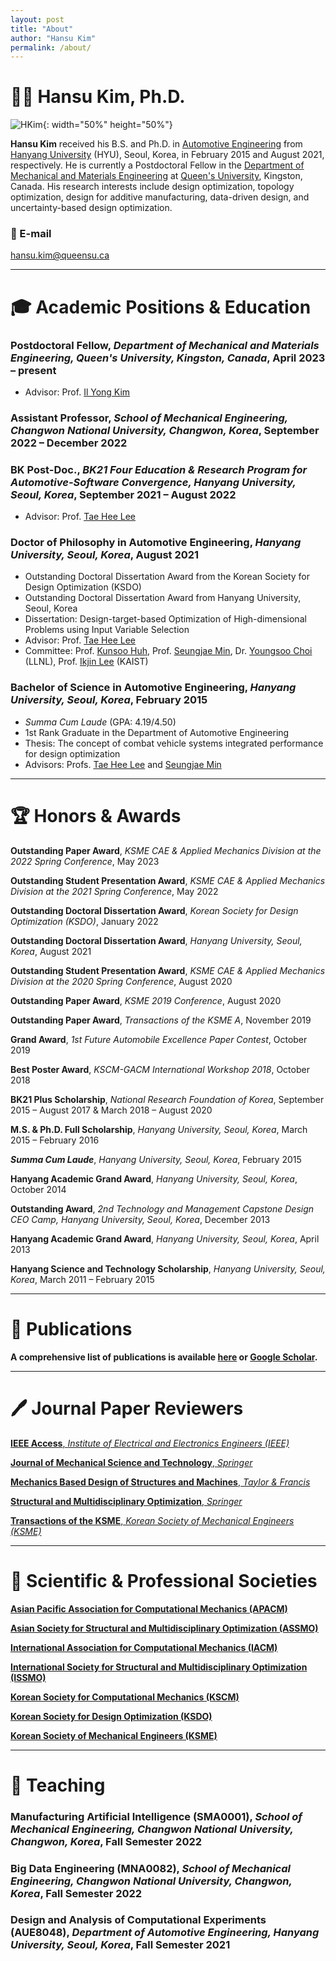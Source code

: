 ```yaml
---
layout: post
title: "About"
author: "Hansu Kim"
permalink: /about/
---
```

   
# 👨‍🏫 Hansu Kim, Ph.D.   
   
![HKim](https://user-images.githubusercontent.com/54526956/185015952-2b93fed0-d64c-4fe7-b2d5-03f732a21a7b.jpg){: width="50%" height="50%"}   
   
**Hansu Kim** received his B.S. and Ph.D. in [Automotive Engineering](https://ae.hanyang.ac.kr/) from [Hanyang University](https://www.hanyang.ac.kr/) (HYU), Seoul, Korea, in February 2015 and August 2021, respectively. He is currently a Postdoctoral Fellow in the [Department of Mechanical and Materials Engineering](https://me.queensu.ca/) at [Queen's University](https://www.queensu.ca/), Kingston, Canada. His research interests include design optimization, topology optimization, design for additive manufacturing, data-driven design, and uncertainty-based design optimization.
   
### 📧 E-mail   
[hansu.kim@queensu.ca](mailto:hansu.kim@queensu.ca)   
   
***

# 🎓 Academic Positions & Education   
### Postdoctoral Fellow, *Department of Mechanical and Materials Engineering, Queen's University, Kingston, Canada*, April 2023 – present   
* Advisor: Prof. [Il Yong Kim](https://scholar.google.co.kr/citations?hl=en&user=9nbcizgAAAAJ)    
   
### Assistant Professor, *School of Mechanical Engineering, Changwon National University, Changwon, Korea*, September 2022 – December 2022   
   
### BK Post-Doc., *BK21 Four Education & Research Program for Automotive-Software Convergence, Hanyang University, Seoul, Korea*, September 2021 – August 2022   
* Advisor: Prof. [Tae Hee Lee](https://scholar.google.co.kr/citations?hl=en&user=JxC_VGgAAAAJ)    
   
### Doctor of Philosophy in Automotive Engineering, *Hanyang University, Seoul, Korea*, August 2021   
* Outstanding Doctoral Dissertation Award from the Korean Society for Design Optimization (KSDO)   
* Outstanding Doctoral Dissertation Award from Hanyang University, Seoul, Korea   
* Dissertation: Design-target-based Optimization of High-dimensional Problems using Input Variable Selection   
* Advisor: Prof. [Tae Hee Lee](https://scholar.google.co.kr/citations?hl=en&user=JxC_VGgAAAAJ)   
* Committee: Prof. [Kunsoo Huh](https://scholar.google.co.kr/citations?user=iRQAwt8AAAAJ&hl=en), Prof. [Seungjae Min](https://scholar.google.co.kr/citations?user=1umyIqAAAAAJ&hl=en), Dr. [Youngsoo Choi](https://scholar.google.co.kr/citations?hl=en&user=sR5IHFQAAAAJ) (LLNL), Prof. [Ikjin Lee](https://scholar.google.co.kr/citations?hl=en&user=XoXGvT8AAAAJ) (KAIST)   

### Bachelor of Science in Automotive Engineering, *Hanyang University, Seoul, Korea*, February 2015   
* *Summa Cum Laude* (GPA: 4.19/4.50)   
* 1st Rank Graduate in the Department of Automotive Engineering   
* Thesis: The concept of combat vehicle systems integrated performance for design optimization   
* Advisors: Profs. [Tae Hee Lee](https://scholar.google.co.kr/citations?hl=en&user=JxC_VGgAAAAJ) and [Seungjae Min](https://scholar.google.co.kr/citations?user=1umyIqAAAAAJ&hl=en)   

***

# 🏆 Honors & Awards   
**Outstanding Paper Award**, *KSME CAE & Applied Mechanics Division at the 2022 Spring Conference*, May 2023   
   
**Outstanding Student Presentation Award**, *KSME CAE & Applied Mechanics Division at the 2021 Spring Conference*, May 2022   
   
**Outstanding Doctoral Dissertation Award**, *Korean Society for Design Optimization (KSDO)*, January 2022   
   
**Outstanding Doctoral Dissertation Award**, *Hanyang University, Seoul, Korea*, August 2021   
   
**Outstanding Student Presentation Award**, *KSME CAE & Applied Mechanics Division at the 2020 Spring Conference*, August 2020   
   
**Outstanding Paper Award**, *KSME 2019 Conference*, August 2020   
   
**Outstanding Paper Award**, *Transactions of the KSME A*, November 2019   
   
**Grand Award**, *1st Future Automobile Excellence Paper Contest*, October 2019   
   
**Best Poster Award**, *KSCM-GACM International Workshop 2018*, October 2018   
   
**BK21 Plus Scholarship**, *National Research Foundation of Korea*, September 2015 – August 2017 & March 2018 – August 2020   
   
**M.S. & Ph.D. Full Scholarship**, *Hanyang University, Seoul, Korea*, March 2015 – February 2016   
   
***Summa Cum Laude***, *Hanyang University, Seoul, Korea*, February 2015   
   
**Hanyang Academic Grand Award**, *Hanyang University, Seoul, Korea*, October 2014   
   
**Outstanding Award**, *2nd Technology and Management Capstone Design CEO Camp, Hanyang University, Seoul, Korea*, December 2013   
   
**Hanyang Academic Grand Award**, *Hanyang University, Seoul, Korea*, April 2013   
   
**Hanyang Science and Technology Scholarship**, *Hanyang University, Seoul, Korea*, March 2011 – February 2015   
   
***
   
# 📖 Publications
**A comprehensive list of publications is available [here](https://kim-hansu.github.io/publications) or [Google Scholar](https://scholar.google.co.kr/citations?user=U_RIRZ4AAAAJ&hl=ko&authuser=1).**   

***

# 🖊️ Journal Paper Reviewers   
[**IEEE Access**, *Institute of Electrical and Electronics Engineers (IEEE)*](https://ieeeaccess.ieee.org/)   
   
[**Journal of Mechanical Science and Technology**, *Springer*](https://www.springer.com/journal/12206)   
   
[**Mechanics Based Design of Structures and Machines**, *Taylor & Francis*](https://www.tandfonline.com/journals/lmbd20)   
   
[**Structural and Multidisciplinary Optimization**, *Springer*](https://www.springer.com/journal/158/)   
   
[**Transactions of the KSME**, *Korean Society of Mechanical Engineers (KSME)*](http://journal.ksme.or.kr/)   
   
***
   
# 🏢 Scientific & Professional Societies   
**[Asian Pacific Association for Computational Mechanics (APACM)](https://www.apacm-association.org/)**   
   
**[Asian Society for Structural and Multidisciplinary Optimization (ASSMO)](http://assmo.org/)**   
   
**[International Association for Computational Mechanics (IACM)](https://iacm.info/)**   
   
**[International Society for Structural and Multidisciplinary Optimization (ISSMO)](http://www.issmo.net/)**   
   
**[Korean Society for Computational Mechanics (KSCM)](http://kscm-society.org/)**   
   
**[Korean Society for Design Optimization (KSDO)](https://ksdo.net/)**   
   
**[Korean Society of Mechanical Engineers (KSME)](http://ksme.or.kr/main/)**   
   
***
   
# 🏫 Teaching   
### Manufacturing Artificial Intelligence (SMA0001), *School of Mechanical Engineering, Changwon National University, Changwon, Korea*, Fall Semester 2022   
    
### Big Data Engineering (MNA0082), *School of Mechanical Engineering, Changwon National University, Changwon, Korea*, Fall Semester 2022   
   
### Design and Analysis of Computational Experiments (AUE8048), *Department of Automotive Engineering, Hanyang University, Seoul, Korea*, Fall Semester 2021   

